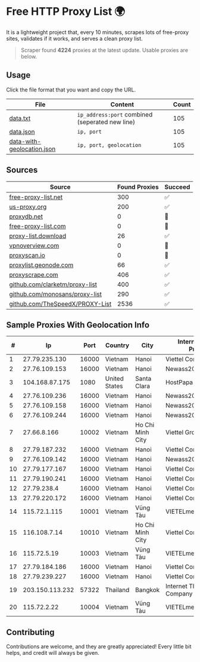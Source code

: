 
# Free HTTP Proxy List 🌍

It is a lightweight project that, every 10 minutes, scrapes lots of free-proxy sites, validates if it works, and serves a clean proxy list.


> Scraper found **4224** proxies at the latest update. Usable proxies are below.

## Usage

Click the file format that you want and copy the URL.


|File|Content|Count|
|----|-------|-----|
|[data.txt](https://raw.githubusercontent.com/themiralay/Proxy-List-World/master/data.txt)|`ip_address:port` combined (seperated new line)|105|
|[data.json](https://raw.githubusercontent.com/themiralay/Proxy-List-World/master/data.json)|`ip, port`|105|
|[data-with-geolocation.json](https://raw.githubusercontent.com/themiralay/Proxy-List-World/master/data-with-geolocation.json)|`ip, port, geolocation`|105|

## Sources

|Source|Found Proxies|Succeed|
|------|-------------|-------|
|[free-proxy-list.net](https://free-proxy-list.net)|300|✅|
|[us-proxy.org](https://www.us-proxy.org)|200|✅|
|[proxydb.net](http://proxydb.net)|0|🚫|
|[free-proxy-list.com](https://free-proxy-list.com/?page=&port=&type%5B%5D=http&type%5B%5D=https&up_time=0&search=Search)|0|🚫|
|[proxy-list.download](https://www.proxy-list.download/HTTP)|26|✅|
|[vpnoverview.com](https://vpnoverview.com/privacy/anonymous-browsing/free-proxy-servers)|0|🚫|
|[proxyscan.io](https://www.proxyscan.io)|0|🚫|
|[proxylist.geonode.com](https://proxylist.geonode.com/api/proxy-list?limit=300&page=1&sort_by=lastChecked&sort_type=desc&protocols=http,https)|66|✅|
|[proxyscrape.com](https://api.proxyscrape.com/v2/?request=displayproxies&protocol=http&timeout=10000&country=all&ssl=all&anonymity=all)|406|✅|
|[github.com/clarketm/proxy-list](https://raw.githubusercontent.com/clarketm/proxy-list/master/proxy-list-raw.txt)|400|✅|
|[github.com/monosans/proxy-list](https://raw.githubusercontent.com/monosans/proxy-list/main/proxies/http.txt)|290|✅|
|[github.com/TheSpeedX/PROXY-List](https://raw.githubusercontent.com/TheSpeedX/PROXY-List/master/http.txt)|2536|✅|


## Sample Proxies With Geolocation Info

|#|Ip|Port|Country|City|Internet Service Provider|
|-|--|----|-------|----|-------------------------|
|1|27.79.235.130|16000|Vietnam|Hanoi|Viettel Corporation|
|2|27.76.109.153|16000|Vietnam|Hanoi|Newass2011xDSLHCMC|
|3|104.168.87.175|1080|United States|Santa Clara|HostPapa|
|4|27.76.109.236|16000|Vietnam|Hanoi|Newass2011xDSLHCMC|
|5|27.76.109.158|16000|Vietnam|Hanoi|Newass2011xDSLHCMC|
|6|27.76.109.244|16000|Vietnam|Hanoi|Newass2011xDSLHCMC|
|7|27.66.8.166|10002|Vietnam|Ho Chi Minh City|Viettel Group|
|8|27.79.187.232|16000|Vietnam|Hanoi|Viettel Corporation|
|9|27.76.109.142|16000|Vietnam|Hanoi|Newass2011xDSLHCMC|
|10|27.79.177.167|16000|Vietnam|Hanoi|Viettel Corporation|
|11|27.79.190.241|16000|Vietnam|Hanoi|Viettel Corporation|
|12|27.79.238.4|16000|Vietnam|Hanoi|Viettel Corporation|
|13|27.79.220.172|16000|Vietnam|Hanoi|Viettel Corporation|
|14|115.72.1.115|10001|Vietnam|Vũng Tàu|VIETELmetro|
|15|116.108.7.14|10010|Vietnam|Ho Chi Minh City|Viettel Corporation|
|16|115.72.5.19|10003|Vietnam|Vũng Tàu|VIETELmetro|
|17|27.79.184.186|16000|Vietnam|Hanoi|Viettel Corporation|
|18|27.79.239.227|16000|Vietnam|Hanoi|Viettel Corporation|
|19|203.150.113.232|57322|Thailand|Bangkok|Internet Thailand Company Ltd.|
|20|115.72.2.22|10004|Vietnam|Vũng Tàu|VIETELmetro|



## Contributing

Contributions are welcome, and they are greatly appreciated! Every
little bit helps, and credit will always be given.

